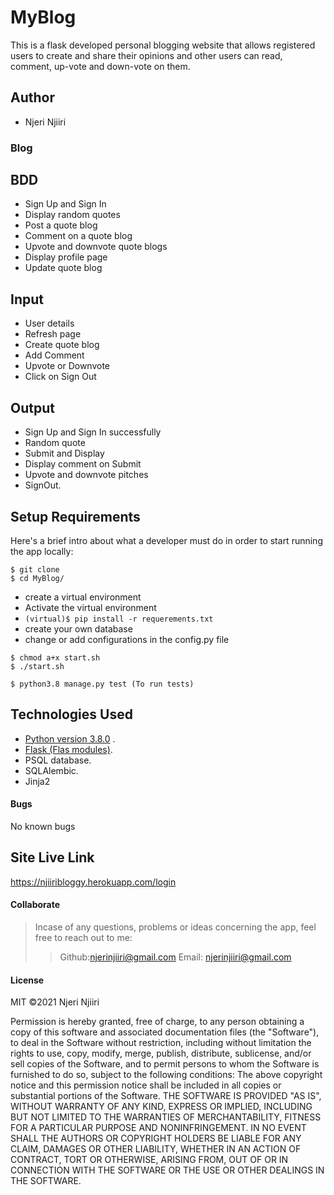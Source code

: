 # MyBlog
This is a flask developed personal blogging website that allows registered users to create and share their opinions and other users can read, comment, up-vote and down-vote on them.

## Author
* Njeri Njiiri


### Blog




## BDD
* Sign Up and Sign In
* Display random quotes
* Post a quote blog
* Comment on a quote blog
* Upvote and downvote quote blogs
* Display profile page
* Update quote blog 


## Input
* User details
* Refresh page
* Create quote blog
* Add Comment
* Upvote or Downvote
* Click on Sign Out

## Output
* Sign Up and Sign In successfully
* Random quote
* Submit and Display
* Display comment on Submit
* Upvote and downvote pitches
* SignOut.





## Setup Requirements
  Here's a brief intro about what a developer must do in order to start running the app locally:

  ```https://github.com/njiiri12/bloggy.git
  $ git clone 
  $ cd MyBlog/
  ```
  * create a virtual environment
  * Activate the virtual environment
  * ` (virtual)$ pip install -r requerements.txt `
  * create your own database
  * change or add configurations in the config.py file
  
  ```
  $ chmod a+x start.sh
  $ ./start.sh
  ```
  
  ```
  $ python3.8 manage.py test (To run tests)
  ```
  
   
## Technologies Used
  * [Python version 3.8.0](https://www.python.org/) . 
  * [Flask (Flas modules)](https://www.fullstackpython.com/flask.html).
  * PSQL database.
  * SQLAlembic.
  * Jinja2

 #### Bugs
No known bugs

## Site Live Link
https://njiiribloggy.herokuapp.com/login


#### Collaborate
>Incase of any questions, problems or ideas concerning the app, feel free to reach out to me:
>>Github:njerinjiiri@gmail.com
>>Email: njerinjiiri@gmail.com

#### License
MIT
&copy;2021 Njeri Njiiri


Permission is hereby granted, free of charge, to any person obtaining a copy
of this software and associated documentation files (the "Software"), to deal
in the Software without restriction, including without limitation the rights
to use, copy, modify, merge, publish, distribute, sublicense, and/or sell
copies of the Software, and to permit persons to whom the Software is
furnished to do so, subject to the following conditions:
The above copyright notice and this permission notice shall be included in all
copies or substantial portions of the Software.
THE SOFTWARE IS PROVIDED "AS IS", WITHOUT WARRANTY OF ANY KIND, EXPRESS OR
IMPLIED, INCLUDING BUT NOT LIMITED TO THE WARRANTIES OF MERCHANTABILITY,
FITNESS FOR A PARTICULAR PURPOSE AND NONINFRINGEMENT. IN NO EVENT SHALL THE
AUTHORS OR COPYRIGHT HOLDERS BE LIABLE FOR ANY CLAIM, DAMAGES OR OTHER
LIABILITY, WHETHER IN AN ACTION OF CONTRACT, TORT OR OTHERWISE, ARISING FROM,
OUT OF OR IN CONNECTION WITH THE SOFTWARE OR THE USE OR OTHER DEALINGS IN THE
SOFTWARE.


